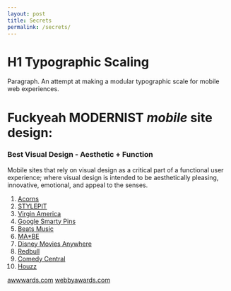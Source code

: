 ```yaml
---
layout: post
title: Secrets
permalink: /secrets/
---
```


# H1 Typographic Scaling
Paragraph. An attempt at making a modular typographic scale for mobile web experiences.


# **Fuckyeah** MODERNIST *mobile* site design:

### Best Visual Design - Aesthetic + Function
Mobile sites that rely on visual design as a critical part of a functional user experience; where visual design is intended to be aesthetically pleasing, innovative, emotional, and appeal to the senses.

1. [Acorns](https://www.acorns.com/)
2. [STYLEPIT](http://cases.pixelada.com/stylepit/)
3. [Virgin America](https://www.virginamerica.com/)
4. [Google Smarty Pins](https://smartypins.withgoogle.com/)
5. [Beats Music](http://www.apple.com/music/)
6. [MA*BE](http://www.mabehair.com.au/)
7. [Disney Movies Anywhere](https://www.disneymoviesanywhere.com/)
8. [Redbull](http://www.redbull.com/us/en)
9. [Comedy Central](http://www.cc.com/)
10. [Houzz](houzz.com)



[awwwards.com](http://www.awwwards.com/awards-of-the-day/)
[webbyawards.com](http://webbyawards.com/winners/2015/mobile-sites-apps/features-categories/best-user-interface/)
